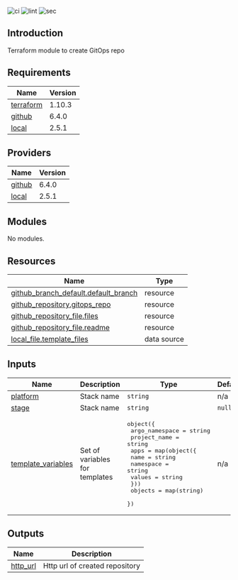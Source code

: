 ![ci](https://github.com/LogisticsPet/terraform-gitops-repo/actions/workflows/ci.yml/badge.svg?branch=main)
![lint](https://github.com/LogisticsPet/terraform-gitops-repo/actions/workflows/lint.yml/badge.svg?branch=main)
![sec](https://github.com/LogisticsPet/terraform-gitops-repo/actions/workflows/tfsec.yml/badge.svg?branch=main)
## Introduction
Terraform module to create GitOps repo

<!-- BEGIN_TF_DOCS -->
  
## Requirements

| Name | Version |
|------|---------|
| <a name="requirement_terraform"></a> [terraform](#requirement\_terraform) | 1.10.3 |
| <a name="requirement_github"></a> [github](#requirement\_github) | 6.4.0 |
| <a name="requirement_local"></a> [local](#requirement\_local) | 2.5.1 |
## Providers

| Name | Version |
|------|---------|
| <a name="provider_github"></a> [github](#provider\_github) | 6.4.0 |
| <a name="provider_local"></a> [local](#provider\_local) | 2.5.1 |
## Modules

No modules.
## Resources

| Name | Type |
|------|------|
| [github_branch_default.default_branch](https://registry.terraform.io/providers/integrations/github/6.4.0/docs/resources/branch_default) | resource |
| [github_repository.gitops_repo](https://registry.terraform.io/providers/integrations/github/6.4.0/docs/resources/repository) | resource |
| [github_repository_file.files](https://registry.terraform.io/providers/integrations/github/6.4.0/docs/resources/repository_file) | resource |
| [github_repository_file.readme](https://registry.terraform.io/providers/integrations/github/6.4.0/docs/resources/repository_file) | resource |
| [local_file.template_files](https://registry.terraform.io/providers/hashicorp/local/2.5.1/docs/data-sources/file) | data source |
## Inputs

| Name | Description | Type | Default | Required |
|------|-------------|------|---------|:--------:|
| <a name="input_platform"></a> [platform](#input\_platform) | Stack name | `string` | n/a | yes |
| <a name="input_stage"></a> [stage](#input\_stage) | Stack name | `string` | `null` | no |
| <a name="input_template_variables"></a> [template\_variables](#input\_template\_variables) | Set of variables for templates | <pre>object({<br/>    argo_namespace = string<br/>    project_name   = string<br/>    apps = map(object({<br/>      name      = string<br/>      namespace = string<br/>      values    = string<br/>    }))<br/>    objects = map(string)<br/>  })</pre> | n/a | yes |
## Outputs

| Name | Description |
|------|-------------|
| <a name="output_http_url"></a> [http\_url](#output\_http\_url) | Http url of created repository |
<!-- END_TF_DOCS -->
